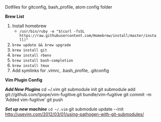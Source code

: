 Dotfiles for gitconfig, bash_profile, atom config folder

**Brew List**

1. Install homebrew
	- `/usr/bin/ruby -e "$(curl -fsSL https://raw.githubusercontent.com/Homebrew/install/master/install)"` 
2. `brew update && brew upgrade` 
3. `brew install git` 
4. `brew install rbenv` 
5. `brew install bash-completion` 
6. `brew install tmux`
7. Add symlinks for .vimrc, .bash_profile, .gitconfig

**Vim Plugin Config**

***Add New Plugins***
cd ~/.vim
git submodule init
git submodule add git://github.com/tpope/vim-fugitive.git bundle/vim-fugitive
git commit -m 'Added vim-fugitive'
git push

***Set up new machine***
`cd ~/.vim`
git submodule update --init
http://usevim.com/2012/03/01/using-pathogen-with-git-submodules/
